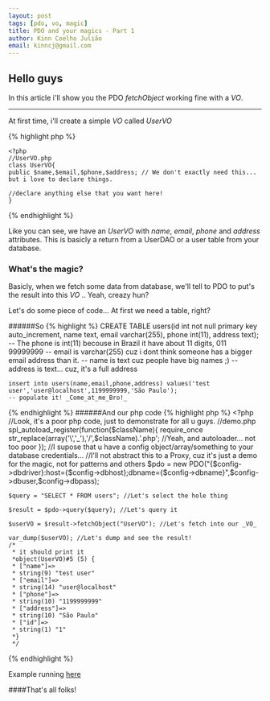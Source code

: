 ```yaml
---
layout: post
tags: [pdo, vo, magic]
title: PDO and your magics - Part 1
author: Kinn Coelho Julião
email: kinncj@gmail.com
---
```

## Hello guys

In this article i'll show you the PDO _fetchObject_ working fine with a _VO_.

***

At first time, i'll create a simple _VO_ called _UserVO_

{% highlight php %}

    <?php
    //UserVO.php
    class UserVO{
    public $name,$email,$phone,$address; // We don't exactly need this... but i love to declare things.
        
    //declare anything else that you want here!  
    }

{% endhighlight %}

Like you can see, we have an _UserVO_ with _name_, _email_, _phone_ and _address_ attributes.
This is basicly a return from a UserDAO or a user table from your database.

### What's the magic?

Basicly, when we fetch some data from database, we'll tell to PDO to put's the result into this _VO_ ..
Yeah, creazy hun?

Let's do some piece of code... 
At first we need a table, right?

######So
{% highlight %}
    CREATE TABLE users(id int not null primary key auto_increment, name text, email varchar(255), phone int(11), address text);
    -- The phone is int(11) becouse in Brazil it have about 11 digits, 011 99999999
    -- email is varchar(255) cuz i dont think someone has a bigger email address than it.
    -- name is text cuz people have big names ;)
    -- address is text... cuz, it's a full address

    insert into users(name,email,phone,address) values('test user','user@localhost',1199999999,'São Paulo');
    -- populate it! _Come_at_me_Bro!_
{% endhighlight %}
######And our php code
{% highlight php %}
    <?php
	//Look, it's a poor php code, just to demonstrate for all u guys.
	//demo.php
	spl_autoload_register(function($className){
	  require_once str_replace(array('\\','_'),'/',$className).'.php';
	  //Yeah, and autoloader... not too poor
	});
	//I supose that u have a config object/array/something to your database credentials...
	//I'll not abstract this to a Proxy, cuz it's just a demo for the magic, not for patterns and others
	$pdo = new PDO("{$config->dbdriver}:host={$config->dbhost};dbname={$config->dbname}",$config->dbuser,$config->dbpass);
	
	$query = "SELECT * FROM users"; //Let's select the hole thing
	
	$result = $pdo->query($query); //Let's query it
	
	$userVO = $result->fetchObject("UserVO"); //Let's fetch into our _VO_
	
	var_dump($userVO); //Let's dump and see the result!
	/*
	 * it should print it
	 *object(UserVO)#5 (5) {
	 * ["name"]=>
	 * string(9) "test user"
	 * ["email"]=>
	 * string(14) "user@localhost"
	 * ["phone"]=>
	 * string(10) "1199999999"
	 * ["address"]=>
	 * string(10) "São Paulo"
	 * ["id"]=>
	 * string(1) "1"
	 *}
	 */
	
{% endhighlight %}

Example running [here](http://kinncj.com.br/kinn/phpedia/examples/2012-04-03-2012-04-03-PDO-and-your-magics/1/)

####That's all folks!
